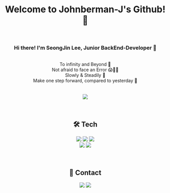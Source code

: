 # <div align="center"> Welcome to Johnberman-J's Github! 👋 </div>
<br>

### <div align="center"> Hi there! I'm SeongJin Lee, Junior BackEnd-Developer 🙇 </div>
<br>
<div align="center"> To infinity and Beyond 🚀 </div>
<div align="center"> Not afraid to face an Error 😱🤯🧐 </div>
<div align="center"> Slowly & Steadily 💪 </div>
<div align="center"> Make one step forward, compared to yesterday 🌟 </div>
<br><br>
<div align="center"> <img src="https://github-readme-stats.vercel.app/api?username=Johnberman-J&theme=radical&show_icons=true"/></div>
<br><br>
 
## <div align="center"> 🛠️ Tech </div>
<div align="center">
<img src="https://img.shields.io/badge/HTML5-E34F26?style=plastic&logo=HTML5&logoColor=black"/>  <img src="https://img.shields.io/badge/CSS3-1572B6?style=plastic&logo=CSS3&logoColor=black"/>  <img src="https://img.shields.io/badge/JavaScript-F7DF1E?style=plastic&logo=JavaScript&logoColor=black"/>
</div>
<div align="center">
<img src="https://img.shields.io/badge/Node.js-339933?style=plastic&logo=Node.js&logoColor=black"/>  <img src="https://img.shields.io/badge/MongoDB-47A248?style=plastic&logo=MongoDB&logoColor=black"/>
</div>
<br><br>

## <div align="center"> 📧 Contact </div>
<div align="center"><a href="mailto:babo318@gmail.com"><img src="https://img.shields.io/badge/E--mail-EA4335?style=plastic&logo=Gmail&logoColor=black"/></a> <a href="https://velog.io/@johnberman-j" target="_blank"><img src="https://img.shields.io/badge/Tech--Blog-FF5722?style=plastic&logo=Blogger&logoColor=black"/></a></div>



<!--
**Johnberman-J/johnberman-j** is a ✨ _special_ ✨ repository because its `README.md` (this file) appears on your GitHub profile.

Here are some ideas to get you started:

- 🔭 I’m currently working on ...
- 🌱 I’m currently learning ...
- 👯 I’m looking to collaborate on ...
- 🤔 I’m looking for help with ...
- 💬 Ask me about ...
- 📫 How to reach me: ...
- 😄 Pronouns: ...
- ⚡ Fun fact: ...
-->
